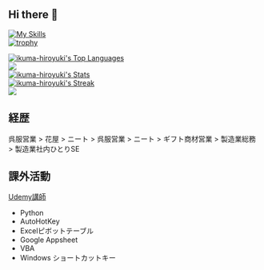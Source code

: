 ## Hi there 👋

[![My Skills](https://skillicons.dev/icons?i=vim,python)](https://skillicons.dev)
<br>
[![trophy](https://github-profile-trophy.vercel.app/?username=ikuma-hiroyuki&theme=dracula&column=5&count_private=true)](https://github.com/ryo-ma/github-profile-trophy)

[![ikuma-hiroyuki's Top Languages](https://github-readme-stats.vercel.app/api/top-langs/?username=ikuma-hiroyuki&theme=dracula&show_icons=true&hide_border=true&layout=compact&count_private=true)](https://github.com/anuraghazra/github-readme-stats)
<br>
[![](http://github-profile-summary-cards.vercel.app/api/cards/most-commit-language?username=ikuma-hiroyuki&theme=dracula&count_private=true)](https://github-profile-summary-cards.vercel.app/demo.html)
<br>
[![ikuma-hiroyuki's Stats](https://github-readme-stats-sigma-five.vercel.app/api?username=ikuma-hiroyuki&count_private=true&show_icons=true&hide_border=true&theme=dracula)](https://gh-stats-gen.vercel.app/)
<br>
[![ikuma-hiroyuki's Streak](https://github-readme-streak-stats.herokuapp.com/?user=ikuma-hiroyuki&theme=dracula&hide_border=true&count_private=true)](https://gh-stats-gen.vercel.app/)
<br>
[![](http://github-profile-summary-cards.vercel.app/api/cards/profile-details?username=ikuma-hiroyuki&theme=dracula&count_private=true)](https://github-profile-summary-cards.vercel.app/demo.html)


## 経歴

呉服営業 > 花屋 > ニート > 呉服営業 > ニート > ギフト商材営業 > 製造業総務 > 製造業社内ひとりSE

## 課外活動

[Udemy講師](https://www.udemy.com/user/yi-jiu-jian-bo-zhi/)
- Python
- AutoHotKey
- Excelピボットテーブル
- Google Appsheet
- VBA
- Windows ショートカットキー

<!-- https://badgen.net/ -->
<!--
**ikuma-hiroyuki/ikuma-hiroyuki** is a ✨ _special_ ✨ repository because its `README.md` (this file) appears on your GitHub profile.

Here are some ideas to get you started:

- 🔭 I’m currently working on ...
- 🌱 I’m currently learning ...
- 👯 I’m looking to collaborate on ...
- 🤔 I’m looking for help with ...
- 💬 Ask me about ...
- 📫 How to reach me: ...
- 😄 Pronouns: ...
- ⚡ Fun fact: ...
-->
